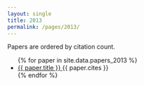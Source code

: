 ```yaml
---
layout: single
title: 2013
permalink: /pages/2013/
---
```


<span>Papers are ordered by citation count.</span>

<ul>
    {% for paper in site.data.papers_2013 %}
      <li>
        <a href="{{ paper.url }}">
            {{ paper.title }}
        </a> {{ paper.cites }}
      </li>
    {% endfor %}
</ul>

